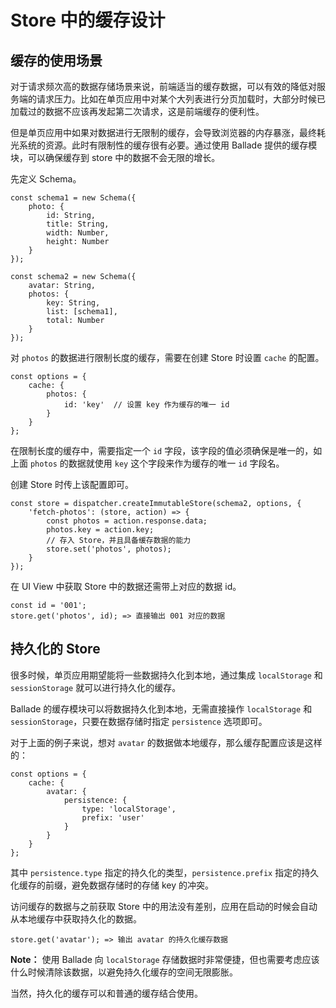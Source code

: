 # Store 中的缓存设计

## 缓存的使用场景

对于请求频次高的数据存储场景来说，前端适当的缓存数据，可以有效的降低对服务端的请求压力。比如在单页应用中对某个大列表进行分页加载时，大部分时候已加载过的数据不应该再发起第二次请求，这是前端缓存的便利性。

但是单页应用中如果对数据进行无限制的缓存，会导致浏览器的内存暴涨，最终耗光系统的资源。此时有限制性的缓存很有必要。通过使用 Ballade 提供的缓存模块，可以确保缓存到 store 中的数据不会无限的增长。

先定义 Schema。

```
const schema1 = new Schema({
    photo: {
    	id: String,
    	title: String,
    	width: Number,
    	height: Number
    }
});

const schema2 = new Schema({
    avatar: String,
    photos: {
        key: String,
        list: [schema1],
        total: Number
    }
});
```

对 `photos` 的数据进行限制长度的缓存，需要在创建 Store 时设置 `cache` 的配置。

```
const options = {
    cache: {
        photos: {
            id: 'key'  // 设置 key 作为缓存的唯一 id
        }
    }
};
```

在限制长度的缓存中，需要指定一个 `id` 字段，该字段的值必须确保是唯一的，如上面 `photos` 的数据就使用 `key` 这个字段来作为缓存的唯一 `id` 字段名。

创建 Store 时传上该配置即可。

```
const store = dispatcher.createImmutableStore(schema2, options, {
    'fetch-photos': (store, action) => {
        const photos = action.response.data;
        photos.key = action.key;
        // 存入 Store，并且具备缓存数据的能力
        store.set('photos', photos);
    }
});
```

在 UI View 中获取 Store 中的数据还需带上对应的数据 id。

```
const id = '001';
store.get('photos', id); => 直接输出 001 对应的数据
```

## 持久化的 Store

很多时候，单页应用期望能将一些数据持久化到本地，通过集成 `localStorage` 和 `sessionStorage` 就可以进行持久化的缓存。

Ballade 的缓存模块可以将数据持久化到本地，无需直接操作 `localStorage` 和 `sessionStorage`，只要在数据存储时指定 `persistence` 选项即可。

对于上面的例子来说，想对 `avatar` 的数据做本地缓存，那么缓存配置应该是这样的：

```
const options = {
    cache: {
        avatar: {
            persistence: {
                type: 'localStorage',
                prefix: 'user'
            }
        }
    }
};
```

其中 `persistence.type` 指定的持久化的类型，`persistence.prefix` 指定的持久化缓存的前缀，避免数据存储时的存储 key 的冲突。

访问缓存的数据与之前获取 Store 中的用法没有差别，应用在启动的时候会自动从本地缓存中获取持久化的数据。

```
store.get('avatar'); => 输出 avatar 的持久化缓存数据
```

**Note：** 使用 Ballade 向 `localStorage` 存储数据时非常便捷，但也需要考虑应该什么时候清除该数据，以避免持久化缓存的空间无限膨胀。

当然，持久化的缓存可以和普通的缓存结合使用。


